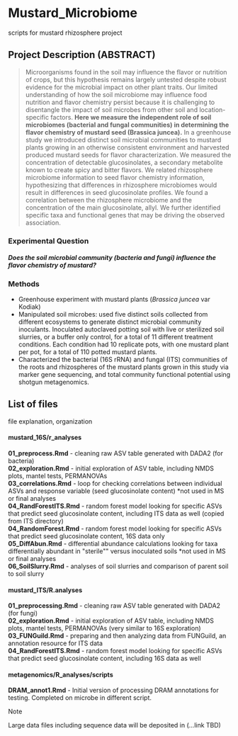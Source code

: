 # Mustard_Microbiome
scripts for mustard rhizosphere project

## Project Description (ABSTRACT)

>Microorganisms found in the soil may influence the flavor or nutrition of crops, but this hypothesis remains largely untested despite robust evidence for the microbial impact on other plant traits. Our limited understanding of how the soil microbiome may influence food nutrition and flavor chemistry persist because it is challenging to disentangle the impact of soil microbes from other soil and location-specific factors. **Here we measure the independent role of soil microbiomes (bacterial and fungal communities) in determining the flavor chemistry of mustard seed (Brassica juncea).** In a greenhouse study we introduced distinct soil microbial communities to mustard plants growing in an otherwise consistent environment and harvested produced mustard seeds for flavor characterization. We measured the concentration of detectable glucosinolates, a secondary metabolite known to create spicy and bitter flavors. We related rhizosphere microbiome information to seed flavor chemistry information, hypothesizing that differences in rhizosphere microbiomes would result in differences in seed glucosinolate profiles. We found a correlation between the rhizosphere microbiome and the concentration of the main glucosinolate, allyl. We further identified specific taxa and functional genes that may be driving the observed association.

### Experimental Question
##### Does the soil microbial community (bacteria and fungi) influence the flavor chemistry of mustard?

### Methods
- Greenhouse experiment with mustard plants (_Brassica juncea_ var Kodiak)  
- Manipulated soil microbes: used five distinct soils collected from different ecosystems to generate distinct microbial community inoculants. Inoculated autoclaved potting soil with live or sterilized soil slurries, or a buffer only control, for a total of 11 different treatment conditions. Each condition had 10 replicate pots, with one mustard plant per pot, for a total of 110 potted mustard plants.   
- Characterized the bacterial (16S rRNA) and fungal (ITS) communities of the roots and rhizospheres of the mustard plants grown in this study via marker gene sequencing, and total community functional potential using shotgun metagenomics.   

## List of files
file explanation, organization

#### mustard_16S/r_analyses  
**01_preprocess.Rmd** - cleaning raw ASV table generated with DADA2 (for bacteria)  
**02_exploration.Rmd** - initial exploration of ASV table, including NMDS plots, mantel tests, PERMANOVAs  
**03_correlations.Rmd** - loop for checking correlations between individual ASVs and response variable (seed glucosinolate content) *not used in MS or final analyses  
**04_RandForestITS.Rmd** - random forest model looking for specific ASVs that predict seed glucosinolate content, including ITS data as well (copied from ITS directory)  
**04_RandomForest.Rmd** - random forest model looking for specific ASVs that predict seed glucosinolate content, 16S data only  
**05_DiffAbun.Rmd** - differential abundance calculations looking for taxa differentially abundant in "sterile"" versus inoculated soils *not used in MS or final analyses  
**06_SoilSlurry.Rmd** - analyses of soil slurries and comparison of parent soil to soil slurry  
  
  
#### mustard_ITS/R.analyses  
**01_preprocessing.Rmd** - cleaning raw ASV table generated with DADA2 (for fungi)  
**02_exploration.Rmd** - initial exploration of ASV table, including NMDS plots, mantel tests, PERMANOVAs (very similar to 16S exploration)  
**03_FUNGuild.Rmd** - preparing and then analyzing data from FUNGuild, an annotation resource for ITS data   
**04_RandForestITS.Rmd** - random forest model looking for specific ASVs that predict seed glucosinolate content, including 16S data as well  
  
#### metagenomics/R_analyses/scripts  
**DRAM_annot1.Rmd** - Initial version of processing DRAM annotations for testing. Completed on microbe in different script.   

>[!NOTE]
>Large data files including sequence data will be deposited in (...link TBD)